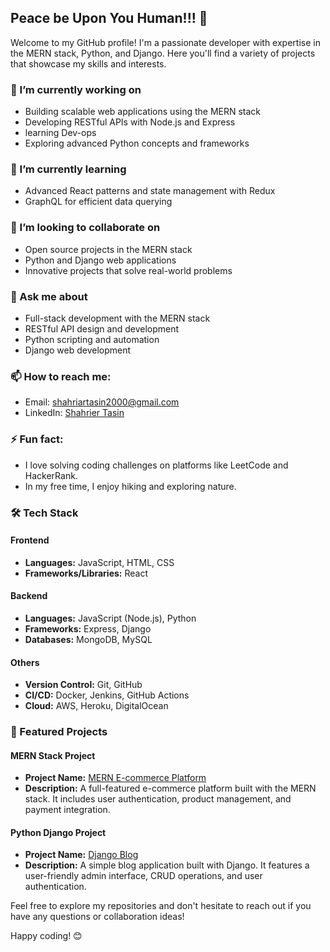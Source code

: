 ## Peace be Upon You Human!!! 👋

Welcome to my GitHub profile! I'm a passionate developer with expertise in the MERN stack, Python, and Django. Here you'll find a variety of projects that showcase my skills and interests.

### 🔭 I’m currently working on
- Building scalable web applications using the MERN stack
- Developing RESTful APIs with Node.js and Express
- learning Dev-ops
- Exploring advanced Python concepts and frameworks

### 🌱 I’m currently learning
- Advanced React patterns and state management with Redux
- GraphQL for efficient data querying

### 👯 I’m looking to collaborate on
- Open source projects in the MERN stack
- Python and Django web applications
- Innovative projects that solve real-world problems

### 💬 Ask me about
- Full-stack development with the MERN stack
- RESTful API design and development
- Python scripting and automation
- Django web development

### 📫 How to reach me:
- Email: shahriartasin2000@gmail.com
- LinkedIn: [Shahrier Tasin](https://www.linkedin.com/in/shahriartasin2000/)

### ⚡ Fun fact:
- I love solving coding challenges on platforms like LeetCode and HackerRank.
- In my free time, I enjoy hiking and exploring nature.

### 🛠️ Tech Stack
#### Frontend
- **Languages:** JavaScript, HTML, CSS
- **Frameworks/Libraries:** React

#### Backend
- **Languages:** JavaScript (Node.js), Python
- **Frameworks:** Express, Django
- **Databases:** MongoDB, MySQL

#### Others
- **Version Control:** Git, GitHub
- **CI/CD:** Docker, Jenkins, GitHub Actions
- **Cloud:** AWS, Heroku, DigitalOcean

### 📂 Featured Projects

#### MERN Stack Project
- **Project Name:** [MERN E-commerce Platform](https://github.com/tasincodes/BestVComBackend.git)
- **Description:** A full-featured e-commerce platform built with the MERN stack. It includes user authentication, product management, and payment integration.

#### Python Django Project
- **Project Name:** [Django Blog](https://github.com/tasincodes/blog-website.git)
- **Description:** A simple blog application built with Django. It features a user-friendly admin interface, CRUD operations, and user authentication.

Feel free to explore my repositories and don't hesitate to reach out if you have any questions or collaboration ideas!

Happy coding! 😊
